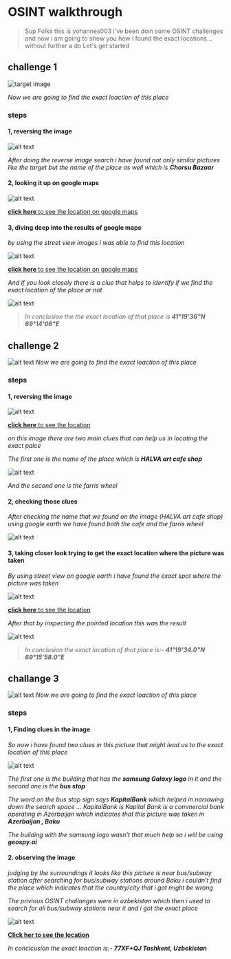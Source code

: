 # OSINT  walkthrough


> Sup Folks this is yohannes003 i've been doin some OSINT challenges and now i am going to show you how i found the exact locations... without further a do Let's get started

## challenge 1
![target image](IMG_2597.jpg)

*Now we are going to find the exact loaction of this place*
### steps
#### 1, reversing the image
![alt text](<Screenshot from 2024-07-18 14-11-20.png>)

*After doing the reverse image search i have found not only similar pictures like the target but the name of the place as well which is **Chorsu Bazaar***

#### 2, looking it up on google maps
![alt text](<Screenshot from 2024-07-18 14-11-51.png>)

[**click here** to see the location on google maps ](https://www.google.com/maps/dir/41.3273344,69.2830059/Chorsu+Bazaar,+Tafakkur+ko'chasi,+Tashkent,+Uzbekistan/@41.3265781,69.2349869,69m/data=!3m1!1e3!4m8!4m7!1m0!1m5!1m1!1s0x38ae8b9cdd04953d:0xf8109d550917a88e!2m2!1d69.2350318!2d41.3267357?entry=ttu)

#### 3, diving deep into the results of google maps

*by using the street view images i was able to find this location*

![alt text](<Screenshot from 2024-07-19 04-20-49.png>)

[**click here** to see the location on google maps ](https://www.google.com/maps/@41.326992,69.234329,3a,75y,193.02h,104.34t/data=!3m8!1e1!3m6!1sAF1QipNCBd40yminrRv4ggaK7zXae6Y4n-yUIhMGvfNF!2e10!3e11!6shttps:%2F%2Flh5.googleusercontent.com%2Fp%2FAF1QipNCBd40yminrRv4ggaK7zXae6Y4n-yUIhMGvfNF%3Dw900-h600-k-no-pi-14.340108030184226-ya23.023887977348465-ro0-fo90!7i7168!8i3581?coh=205410&entry=ttu)

*And if you look closely there is a clue that helps to identify if we find the exact location of the place or not*

![alt text](<Screenshot from 2024-07-19 04-37-00.png>)

>*In conclusion the the exact location of that place is **41°19'36"N 69°14'06"E***




## challenge 2

![alt text](IMG_2626.jpg)
*Now we are going to find the exact loaction of this place*
### steps
#### 1, reversing the image

![alt text](<Screenshot from 2024-07-19 05-01-50.png>)

[**click here** to see the location ](https://lens.google.com/search?ep=gsbubb&hl=en-ET&re=df&p=AbrfA8q46ZyYguibM0aOd_aCCSJvMeWCBYM3wtSv0B4spIzqyCEgqAhqnMso_g-SYYsosxQLRjdiCKXquIZHGcvbfPbEJ5HGl8FIflNBSDvkIGjVyW4C-rAFGhs-_BJS1NjM6UmBFC-ShbT8R1VoQrDbExSeaaFbvVUCej3JbdS4iiYZUC7IBPLTsvd5NdavYYhtdn6vHgyviusj0ZJ0m10j#lns=W251bGwsbnVsbCxudWxsLG51bGwsbnVsbCxudWxsLG51bGwsIkVrY0tKRGxqTURjM1pXUTFMV1EzTnpRdE5EZGpaQzFoWlRZekxUSTNOelJtTWpJek4ySmlaQklmYnkxa1R6SlhkME5DU210WFRVbG5SM0JuU1V4dVVESkpjWGsyWjBSQ2F3PT0iLG51bGwsbnVsbCxudWxsLDEsbnVsbCxbbnVsbCxudWxsLFswLDAsMTAwMDAwLDEwMDAwMF1dLG51bGwsWyI2OWM1ZmExNi1iYThjLTRmOGMtODBlYi1jYmRiMDJhNDA2NTkiXV0=)

*on this image there are two main clues that can help us in locating the exact palce*



*The first one is the name of the place which is **HALVA art cafe shop***

![alt text](<Screenshot from 2024-07-19 05-06-36.png>)

*And the second one is the farris wheel*

#### 2, checking those clues 

*After checking the name that we found on the image (HALVA art cafe shop) using google earth we have found both the cafe and the farris wheel*

![alt text](<Screenshot from 2024-07-19 05-15-18.png>)

#### 3, taking closer look trying to get the exact location where the picture was taken

*By using street view on google earth i have found the exact spot where the picture was taken*

![alt text](<Screenshot from 2024-07-19 05-23-15.png>)

[**click here** to see the location](https://earth.google.com/web/search/HALVA+art+cafe+shop/@41.32618951,69.26622238,457.28619085a,720.94479071d,35y,0h,0t,0r/data=Cn4aVBJOCiUweDM4YWU4YmJkZWI5Y2JmZjU6MHgzNGU2YTFhOTM2NDI5ZmY3GRxFMdS8qURAIaj0XVsJUVFAKhNIQUxWQSBhcnQgY2FmZSBzaG9wGAEgASImCiQJXwkI0_ypREARdtmbQl6pREAZnA7COX5RUUAhfJbs3JRQUUA6AwoBMA)

*After that by inspecting the pointed location this was the result*

![alt text](<Screenshot from 2024-07-19 05-31-44.png>)

>*In conclusion the exact location of that place is:- **41°19'34.0"N 69°15'58.0"E***

## challange 3 

![alt text](IMG_2658.jpg)
*Now we are going to find the exact loaction of this place*
### steps 
#### 1, Finding clues in the image

*So now i have found two clues in this picture that might lead us to the exact location of this place*

![alt text](<Screenshot from 2024-07-19 05-38-23.png>)

*The first one is the building that has the **samsung Galaxy logo** in it and the second one is the **bus stop***

*The word on the bus stop sign says **KapitalBank** which helped in narrowing down the search space ... KapitalBank is Kapital Bank is a commercial bank operating in Azerbaijan which indicates that this picture was taken in **Azerbaijan , Baku***

*The building with the samsung logo wasn't that much help so i will be using **geospy.ai***

#### 2. observing the image 

*judging by the surroundings it looks like this picture is near bus/subway station after searching for bus/subway stations around Baku i couldn't find the place which indicates that the country/city that i got might be wrong*

*The privious OSINT challanges were in uzbekistan which then i used to search for all bus/subway stations near it and i got the exact place*

![alt text](<Screenshot from 2024-07-19 07-26-27.png>)

[**Click her to see the location**](https://earth.google.com/web/search/77XF%2bQJ+Tashkent,+Uzbekistan/@41.2994537,69.2734985,446.22798765a,0d,60y,97.94501994h,100.35907751t,0r/data=CocBGl0SVwolMHgzOGFlOGIwY2MzNzllOWMzOjB4YzYyYzQzMDNjMzIzODEzMxkW2c73U6ZEQCHXo3A9ilFRQCocNzdYRitRSiBUYXNoa2VudCwgVXpiZWtpc3RhbhgBIAEiJgokCc89sy5-rkRAEYp05iHFq0RAGWzYMUS1U1FAIfwqXqEZUlFAIjAKLEFGMVFpcE9kZjZaRDFKNHZWX3dNdWtPMkJzWjR6Uk1LbTBOYkRMaEpfX2p0EAU6AwoBMA)

*In conclcusion the exact loaction is:- **77XF+QJ Tashkent, Uzbekistan***



